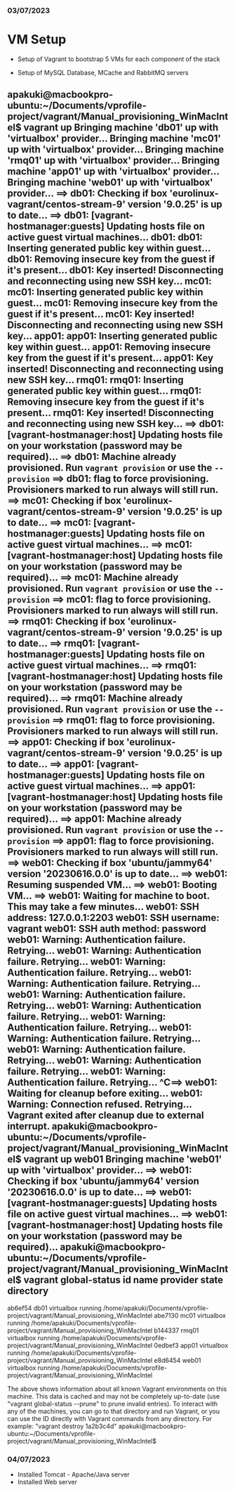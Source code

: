 ### 03/07/2023

# VM Setup

* Setup of Vagrant to bootstrap 5 VMs for each component of the stack

* Setup of MySQL Database, MCache and RabbitMQ servers 


apakuki@macbookpro-ubuntu:~/Documents/vprofile-project/vagrant/Manual_provisioning_WinMacIntel$ vagrant up
Bringing machine 'db01' up with 'virtualbox' provider...
Bringing machine 'mc01' up with 'virtualbox' provider...
Bringing machine 'rmq01' up with 'virtualbox' provider...
Bringing machine 'app01' up with 'virtualbox' provider...
Bringing machine 'web01' up with 'virtualbox' provider...
==> db01: Checking if box 'eurolinux-vagrant/centos-stream-9' version '9.0.25' is up to date...
==> db01: [vagrant-hostmanager:guests] Updating hosts file on active guest virtual machines...
    db01: 
    db01: Inserting generated public key within guest...
    db01: Removing insecure key from the guest if it's present...
    db01: Key inserted! Disconnecting and reconnecting using new SSH key...
    mc01: 
    mc01: Inserting generated public key within guest...
    mc01: Removing insecure key from the guest if it's present...
    mc01: Key inserted! Disconnecting and reconnecting using new SSH key...
    app01: 
    app01: Inserting generated public key within guest...
    app01: Removing insecure key from the guest if it's present...
    app01: Key inserted! Disconnecting and reconnecting using new SSH key...
    rmq01: 
    rmq01: Inserting generated public key within guest...
    rmq01: Removing insecure key from the guest if it's present...
    rmq01: Key inserted! Disconnecting and reconnecting using new SSH key...
==> db01: [vagrant-hostmanager:host] Updating hosts file on your workstation (password may be required)...
==> db01: Machine already provisioned. Run `vagrant provision` or use the `--provision`
==> db01: flag to force provisioning. Provisioners marked to run always will still run.
==> mc01: Checking if box 'eurolinux-vagrant/centos-stream-9' version '9.0.25' is up to date...
==> mc01: [vagrant-hostmanager:guests] Updating hosts file on active guest virtual machines...
==> mc01: [vagrant-hostmanager:host] Updating hosts file on your workstation (password may be required)...
==> mc01: Machine already provisioned. Run `vagrant provision` or use the `--provision`
==> mc01: flag to force provisioning. Provisioners marked to run always will still run.
==> rmq01: Checking if box 'eurolinux-vagrant/centos-stream-9' version '9.0.25' is up to date...
==> rmq01: [vagrant-hostmanager:guests] Updating hosts file on active guest virtual machines...
==> rmq01: [vagrant-hostmanager:host] Updating hosts file on your workstation (password may be required)...
==> rmq01: Machine already provisioned. Run `vagrant provision` or use the `--provision`
==> rmq01: flag to force provisioning. Provisioners marked to run always will still run.
==> app01: Checking if box 'eurolinux-vagrant/centos-stream-9' version '9.0.25' is up to date...
==> app01: [vagrant-hostmanager:guests] Updating hosts file on active guest virtual machines...
==> app01: [vagrant-hostmanager:host] Updating hosts file on your workstation (password may be required)...
==> app01: Machine already provisioned. Run `vagrant provision` or use the `--provision`
==> app01: flag to force provisioning. Provisioners marked to run always will still run.
==> web01: Checking if box 'ubuntu/jammy64' version '20230616.0.0' is up to date...
==> web01: Resuming suspended VM...
==> web01: Booting VM...
==> web01: Waiting for machine to boot. This may take a few minutes...
    web01: SSH address: 127.0.0.1:2203
    web01: SSH username: vagrant
    web01: SSH auth method: password
    web01: Warning: Authentication failure. Retrying...
    web01: Warning: Authentication failure. Retrying...
    web01: Warning: Authentication failure. Retrying...
    web01: Warning: Authentication failure. Retrying...
    web01: Warning: Authentication failure. Retrying...
    web01: Warning: Authentication failure. Retrying...
    web01: Warning: Authentication failure. Retrying...
    web01: Warning: Authentication failure. Retrying...
    web01: Warning: Authentication failure. Retrying...
    web01: Warning: Authentication failure. Retrying...
    web01: Warning: Authentication failure. Retrying...
^C==> web01: Waiting for cleanup before exiting...
    web01: Warning: Connection refused. Retrying...
Vagrant exited after cleanup due to external interrupt.
apakuki@macbookpro-ubuntu:~/Documents/vprofile-project/vagrant/Manual_provisioning_WinMacIntel$ vagrant up web01
Bringing machine 'web01' up with 'virtualbox' provider...
==> web01: Checking if box 'ubuntu/jammy64' version '20230616.0.0' is up to date...
==> web01: [vagrant-hostmanager:guests] Updating hosts file on active guest virtual machines...
==> web01: [vagrant-hostmanager:host] Updating hosts file on your workstation (password may be required)...
apakuki@macbookpro-ubuntu:~/Documents/vprofile-project/vagrant/Manual_provisioning_WinMacIntel$ vagrant global-status
id       name   provider   state   directory                                                                        
--------------------------------------------------------------------------------------------------------------------
ab6ef54  db01   virtualbox running /home/apakuki/Documents/vprofile-project/vagrant/Manual_provisioning_WinMacIntel 
abe7130  mc01   virtualbox running /home/apakuki/Documents/vprofile-project/vagrant/Manual_provisioning_WinMacIntel 
b144337  rmq01  virtualbox running /home/apakuki/Documents/vprofile-project/vagrant/Manual_provisioning_WinMacIntel 
0edbef3  app01  virtualbox running /home/apakuki/Documents/vprofile-project/vagrant/Manual_provisioning_WinMacIntel 
e8d6454  web01  virtualbox running /home/apakuki/Documents/vprofile-project/vagrant/Manual_provisioning_WinMacIntel 
 
The above shows information about all known Vagrant environments
on this machine. This data is cached and may not be completely
up-to-date (use "vagrant global-status --prune" to prune invalid
entries). To interact with any of the machines, you can go to that
directory and run Vagrant, or you can use the ID directly with
Vagrant commands from any directory. For example:
"vagrant destroy 1a2b3c4d"
apakuki@macbookpro-ubuntu:~/Documents/vprofile-project/vagrant/Manual_provisioning_WinMacIntel$ 

### 04/07/2023

* Installed Tomcat - Apache/Java server
* Installed Web server


